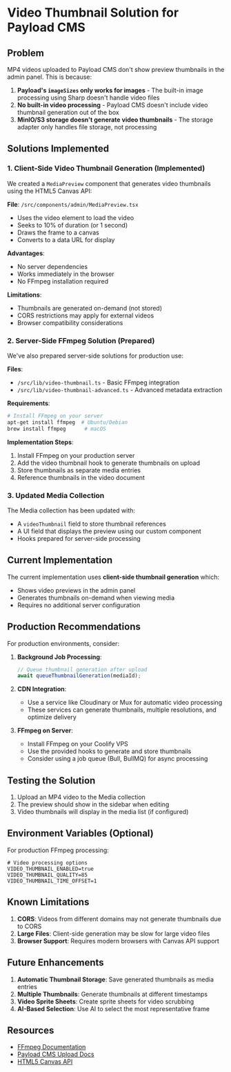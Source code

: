 # Video Thumbnail Solution for Payload CMS

## Problem

MP4 videos uploaded to Payload CMS don't show preview thumbnails in the admin panel. This is because:

1. **Payload's `imageSizes` only works for images** - The built-in image processing using Sharp doesn't handle video files
2. **No built-in video processing** - Payload CMS doesn't include video thumbnail generation out of the box
3. **MinIO/S3 storage doesn't generate video thumbnails** - The storage adapter only handles file storage, not processing

## Solutions Implemented

### 1. Client-Side Video Thumbnail Generation (Implemented)

We created a `MediaPreview` component that generates video thumbnails using the HTML5 Canvas API:

**File**: `/src/components/admin/MediaPreview.tsx`

- Uses the video element to load the video
- Seeks to 10% of duration (or 1 second)
- Draws the frame to a canvas
- Converts to a data URL for display

**Advantages**:

- No server dependencies
- Works immediately in the browser
- No FFmpeg installation required

**Limitations**:

- Thumbnails are generated on-demand (not stored)
- CORS restrictions may apply for external videos
- Browser compatibility considerations

### 2. Server-Side FFmpeg Solution (Prepared)

We've also prepared server-side solutions for production use:

**Files**:

- `/src/lib/video-thumbnail.ts` - Basic FFmpeg integration
- `/src/lib/video-thumbnail-advanced.ts` - Advanced metadata extraction

**Requirements**:

```bash
# Install FFmpeg on your server
apt-get install ffmpeg  # Ubuntu/Debian
brew install ffmpeg      # macOS
```

**Implementation Steps**:

1. Install FFmpeg on your production server
2. Add the video thumbnail hook to generate thumbnails on upload
3. Store thumbnails as separate media entries
4. Reference thumbnails in the video document

### 3. Updated Media Collection

The Media collection has been updated with:

- A `videoThumbnail` field to store thumbnail references
- A UI field that displays the preview using our custom component
- Hooks prepared for server-side processing

## Current Implementation

The current implementation uses **client-side thumbnail generation** which:

- Shows video previews in the admin panel
- Generates thumbnails on-demand when viewing media
- Requires no additional server configuration

## Production Recommendations

For production environments, consider:

1. **Background Job Processing**:

   ```typescript
   // Queue thumbnail generation after upload
   await queueThumbnailGeneration(mediaId);
   ```

2. **CDN Integration**:
   - Use a service like Cloudinary or Mux for automatic video processing
   - These services can generate thumbnails, multiple resolutions, and optimize delivery

3. **FFmpeg on Server**:
   - Install FFmpeg on your Coolify VPS
   - Use the provided hooks to generate and store thumbnails
   - Consider using a job queue (Bull, BullMQ) for async processing

## Testing the Solution

1. Upload an MP4 video to the Media collection
2. The preview should show in the sidebar when editing
3. Video thumbnails will display in the media list (if configured)

## Environment Variables (Optional)

For production FFmpeg processing:

```env
# Video processing options
VIDEO_THUMBNAIL_ENABLED=true
VIDEO_THUMBNAIL_QUALITY=85
VIDEO_THUMBNAIL_TIME_OFFSET=1
```

## Known Limitations

1. **CORS**: Videos from different domains may not generate thumbnails due to CORS
2. **Large Files**: Client-side generation may be slow for large video files
3. **Browser Support**: Requires modern browsers with Canvas API support

## Future Enhancements

1. **Automatic Thumbnail Storage**: Save generated thumbnails as media entries
2. **Multiple Thumbnails**: Generate thumbnails at different timestamps
3. **Video Sprite Sheets**: Create sprite sheets for video scrubbing
4. **AI-Based Selection**: Use AI to select the most representative frame

## Resources

- [FFmpeg Documentation](https://ffmpeg.org/documentation.html)
- [Payload CMS Upload Docs](https://payloadcms.com/docs/upload/overview)
- [HTML5 Canvas API](https://developer.mozilla.org/en-US/docs/Web/API/Canvas_API)
